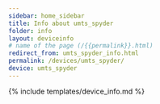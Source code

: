 ```yaml
---
sidebar: home_sidebar
title: Info about umts_spyder
folder: info
layout: deviceinfo
# name of the page (/{{permalink}}.html)
redirect_from: umts_spyder_info.html
permalink: /devices/umts_spyder/
device: umts_spyder
---
```

{% include templates/device_info.md %}

